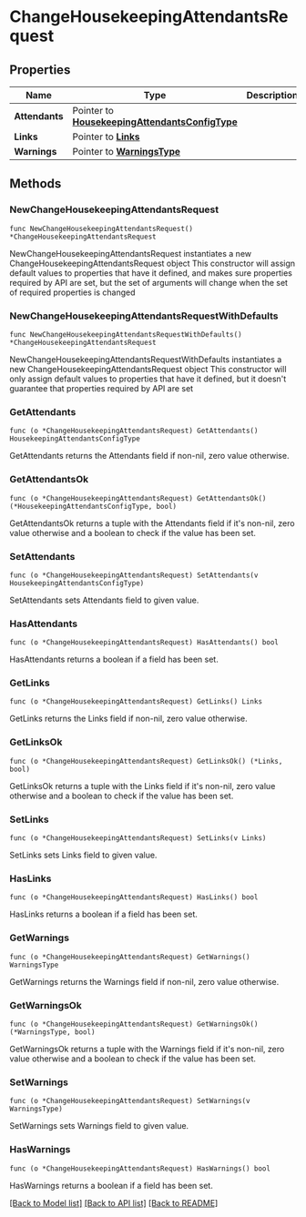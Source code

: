 # ChangeHousekeepingAttendantsRequest

## Properties

Name | Type | Description | Notes
------------ | ------------- | ------------- | -------------
**Attendants** | Pointer to [**HousekeepingAttendantsConfigType**](HousekeepingAttendantsConfigType.md) |  | [optional] 
**Links** | Pointer to [**Links**](Links.md) |  | [optional] 
**Warnings** | Pointer to [**WarningsType**](WarningsType.md) |  | [optional] 

## Methods

### NewChangeHousekeepingAttendantsRequest

`func NewChangeHousekeepingAttendantsRequest() *ChangeHousekeepingAttendantsRequest`

NewChangeHousekeepingAttendantsRequest instantiates a new ChangeHousekeepingAttendantsRequest object
This constructor will assign default values to properties that have it defined,
and makes sure properties required by API are set, but the set of arguments
will change when the set of required properties is changed

### NewChangeHousekeepingAttendantsRequestWithDefaults

`func NewChangeHousekeepingAttendantsRequestWithDefaults() *ChangeHousekeepingAttendantsRequest`

NewChangeHousekeepingAttendantsRequestWithDefaults instantiates a new ChangeHousekeepingAttendantsRequest object
This constructor will only assign default values to properties that have it defined,
but it doesn't guarantee that properties required by API are set

### GetAttendants

`func (o *ChangeHousekeepingAttendantsRequest) GetAttendants() HousekeepingAttendantsConfigType`

GetAttendants returns the Attendants field if non-nil, zero value otherwise.

### GetAttendantsOk

`func (o *ChangeHousekeepingAttendantsRequest) GetAttendantsOk() (*HousekeepingAttendantsConfigType, bool)`

GetAttendantsOk returns a tuple with the Attendants field if it's non-nil, zero value otherwise
and a boolean to check if the value has been set.

### SetAttendants

`func (o *ChangeHousekeepingAttendantsRequest) SetAttendants(v HousekeepingAttendantsConfigType)`

SetAttendants sets Attendants field to given value.

### HasAttendants

`func (o *ChangeHousekeepingAttendantsRequest) HasAttendants() bool`

HasAttendants returns a boolean if a field has been set.

### GetLinks

`func (o *ChangeHousekeepingAttendantsRequest) GetLinks() Links`

GetLinks returns the Links field if non-nil, zero value otherwise.

### GetLinksOk

`func (o *ChangeHousekeepingAttendantsRequest) GetLinksOk() (*Links, bool)`

GetLinksOk returns a tuple with the Links field if it's non-nil, zero value otherwise
and a boolean to check if the value has been set.

### SetLinks

`func (o *ChangeHousekeepingAttendantsRequest) SetLinks(v Links)`

SetLinks sets Links field to given value.

### HasLinks

`func (o *ChangeHousekeepingAttendantsRequest) HasLinks() bool`

HasLinks returns a boolean if a field has been set.

### GetWarnings

`func (o *ChangeHousekeepingAttendantsRequest) GetWarnings() WarningsType`

GetWarnings returns the Warnings field if non-nil, zero value otherwise.

### GetWarningsOk

`func (o *ChangeHousekeepingAttendantsRequest) GetWarningsOk() (*WarningsType, bool)`

GetWarningsOk returns a tuple with the Warnings field if it's non-nil, zero value otherwise
and a boolean to check if the value has been set.

### SetWarnings

`func (o *ChangeHousekeepingAttendantsRequest) SetWarnings(v WarningsType)`

SetWarnings sets Warnings field to given value.

### HasWarnings

`func (o *ChangeHousekeepingAttendantsRequest) HasWarnings() bool`

HasWarnings returns a boolean if a field has been set.


[[Back to Model list]](../README.md#documentation-for-models) [[Back to API list]](../README.md#documentation-for-api-endpoints) [[Back to README]](../README.md)


